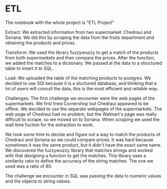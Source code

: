 # ETL

The notebook with the whole project is "ETL Project"

Extract:
We extracted information from two supermarket: Chedraui and Soriana. We did this by scraping the data from the fruits department 
and obtaining the products and prices. 

Transform:
We used the library fuzzywuzzy to get a match of the products from both supermarkets and then compare the prices. After the function,
we added the matches to a dictionary. We passed al the data to a structured table to insert it to SQL.

Load:
We uploaded the table of the matching products to postgres. We decided to use SQl because it is a stuctured database, and thinking that
a lot of users will consult the data, this is the most efficient and reliable way. 

Challenges:
The first challenge we encounter were the web pages of the supermarkets. We first tried Cornershop but Chedraui appeared to be offline. We decided to use the separate webpages of the supermarkets. The web page of Chedraui had no problem, but the Walmart's page was really difficult to scrape, so we moved on to Soriana. When scraping we used the wait time fuction for the extraction to work.

We took some time to decide and figure out a way to match the products of Chedraui and Soriana so we could compare prices. It was hard because sometimes it was the same product, but it didn't have the exact same name. We discovered the fuzzywuzzy library that matches strings and worked with that designing a function to get the matches. This library uses a similarity ratio to define the accuracy of the string matches. The one we used was a ratio of 80.

The challenge we encounter in SQL was passing the data to numeric values and the objects to string values.







